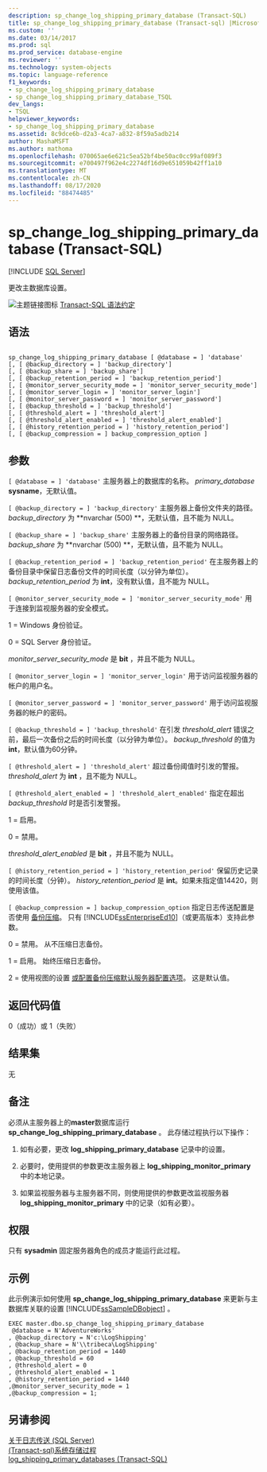 ```yaml
---
description: sp_change_log_shipping_primary_database (Transact-SQL)
title: sp_change_log_shipping_primary_database (Transact-sql) |Microsoft Docs
ms.custom: ''
ms.date: 03/14/2017
ms.prod: sql
ms.prod_service: database-engine
ms.reviewer: ''
ms.technology: system-objects
ms.topic: language-reference
f1_keywords:
- sp_change_log_shipping_primary_database
- sp_change_log_shipping_primary_database_TSQL
dev_langs:
- TSQL
helpviewer_keywords:
- sp_change_log_shipping_primary_database
ms.assetid: 8c9dce6b-d2a3-4ca7-a832-8f59a5adb214
author: MashaMSFT
ms.author: mathoma
ms.openlocfilehash: 070065ae6e621c5ea52bf4be50ac0cc99af089f3
ms.sourcegitcommit: e700497f962e4c2274df16d9e651059b42ff1a10
ms.translationtype: MT
ms.contentlocale: zh-CN
ms.lasthandoff: 08/17/2020
ms.locfileid: "88474485"
---
```

# <a name="sp_change_log_shipping_primary_database-transact-sql"></a>sp_change_log_shipping_primary_database (Transact-SQL)
[!INCLUDE [SQL Server](../../includes/applies-to-version/sqlserver.md)]

  更改主数据库设置。  
  
 ![主题链接图标](../../database-engine/configure-windows/media/topic-link.gif "“主题链接”图标") [Transact-SQL 语法约定](../../t-sql/language-elements/transact-sql-syntax-conventions-transact-sql.md)  
  
## <a name="syntax"></a>语法  
  
```  
  
sp_change_log_shipping_primary_database [ @database = ] 'database'  
[, [ @backup_directory = ] 'backup_directory']   
[, [ @backup_share = ] 'backup_share']   
[, [ @backup_retention_period = ] 'backup_retention_period']  
[, [ @monitor_server_security_mode = ] 'monitor_server_security_mode']  
[, [ @monitor_server_login = ] 'monitor_server_login']  
[, [ @monitor_server_password = ] 'monitor_server_password']  
[, [ @backup_threshold = ] 'backup_threshold']   
[, [ @threshold_alert = ] 'threshold_alert']   
[, [ @threshold_alert_enabled = ] 'threshold_alert_enabled']   
[, [ @history_retention_period = ] 'history_retention_period']  
[, [ @backup_compression = ] backup_compression_option ]   
```  
  
## <a name="arguments"></a>参数  
`[ @database = ] 'database'` 主服务器上的数据库的名称。 *primary_database* **sysname**，无默认值。  
  
`[ @backup_directory = ] 'backup_directory'` 主服务器上备份文件夹的路径。 *backup_directory* 为 **nvarchar (500) **，无默认值，且不能为 NULL。  
  
`[ @backup_share = ] 'backup_share'` 主服务器上的备份目录的网络路径。 *backup_share* 为 **nvarchar (500) **，无默认值，且不能为 NULL。  
  
`[ @backup_retention_period = ] 'backup_retention_period'` 在主服务器上的备份目录中保留日志备份文件的时间长度（以分钟为单位）。 *backup_retention_period* 为 **int**，没有默认值，且不能为 NULL。  
  
`[ @monitor_server_security_mode = ] 'monitor_server_security_mode'` 用于连接到监视服务器的安全模式。  
  
 1 = Windows 身份验证。  
  
 0 = SQL Server 身份验证。  
  
 *monitor_server_security_mode* 是 **bit** ，并且不能为 NULL。  
  
`[ @monitor_server_login = ] 'monitor_server_login'` 用于访问监视服务器的帐户的用户名。  
  
`[ @monitor_server_password = ] 'monitor_server_password'` 用于访问监视服务器的帐户的密码。  
  
`[ @backup_threshold = ] 'backup_threshold'` 在引发 *threshold_alert* 错误之前，最后一次备份之后的时间长度（以分钟为单位）。 *backup_threshold* 的值为 **int**，默认值为60分钟。  
  
`[ @threshold_alert = ] 'threshold_alert'` 超过备份阈值时引发的警报。 *threshold_alert* 为 **int** ，且不能为 NULL。  
  
`[ @threshold_alert_enabled = ] 'threshold_alert_enabled'` 指定在超出 *backup_threshold* 时是否引发警报。  
  
 1 = 启用。  
  
 0 = 禁用。  
  
 *threshold_alert_enabled* 是 **bit** ，并且不能为 NULL。  
  
`[ @history_retention_period = ] 'history_retention_period'` 保留历史记录的时间长度（分钟）。 *history_retention_period* 是 **int**。如果未指定值14420，则使用该值。  
  
`[ @backup_compression = ] backup_compression_option` 指定日志传送配置是否使用 [备份压缩](../../relational-databases/backup-restore/backup-compression-sql-server.md)。 只有 [!INCLUDE[ssEnterpriseEd10](../../includes/ssenterpriseed10-md.md)]（或更高版本）支持此参数。  
  
 0 = 禁用。 从不压缩日志备份。  
  
 1 = 启用。 始终压缩日志备份。  
  
 2 = 使用视图的设置 [或配置备份压缩默认服务器配置选项](../../database-engine/configure-windows/view-or-configure-the-backup-compression-default-server-configuration-option.md)。 这是默认值。  
  
## <a name="return-code-values"></a>返回代码值  
 0（成功）或 1（失败）  
  
## <a name="result-sets"></a>结果集  
 无  
  
## <a name="remarks"></a>备注  
 必须从主服务器上的**master**数据库运行**sp_change_log_shipping_primary_database** 。 此存储过程执行以下操作：  
  
1.  如有必要，更改 **log_shipping_primary_database** 记录中的设置。  
  
2.  必要时，使用提供的参数更改主服务器上 **log_shipping_monitor_primary** 中的本地记录。  
  
3.  如果监视服务器与主服务器不同，则使用提供的参数更改监视服务器 **log_shipping_monitor_primary** 中的记录（如有必要）。  
  
## <a name="permissions"></a>权限  
 只有 **sysadmin** 固定服务器角色的成员才能运行此过程。  
  
## <a name="examples"></a>示例  
 此示例演示如何使用 **sp_change_log_shipping_primary_database** 来更新与主数据库关联的设置 [!INCLUDE[ssSampleDBobject](../../includes/sssampledbobject-md.md)] 。  
  
```  
EXEC master.dbo.sp_change_log_shipping_primary_database   
 @database = N'AdventureWorks'   
, @backup_directory = N'c:\LogShipping'   
, @backup_share = N'\\tribeca\LogShipping'   
, @backup_retention_period = 1440   
, @backup_threshold = 60   
, @threshold_alert = 0   
, @threshold_alert_enabled = 1   
, @history_retention_period = 1440   
,@monitor_server_security_mode = 1  
,@backup_compression = 1;  
```  
  
## <a name="see-also"></a>另请参阅  
 [关于日志传送 (SQL Server)](../../database-engine/log-shipping/about-log-shipping-sql-server.md)   
 [&#40;Transact-sql&#41;系统存储过程 ](../../relational-databases/system-stored-procedures/system-stored-procedures-transact-sql.md)   
 [log_shipping_primary_databases (Transact-SQL)](../../relational-databases/system-tables/log-shipping-primary-databases-transact-sql.md)  
  
  
